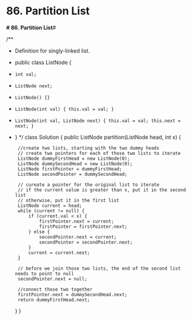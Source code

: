 # 86. Partition List

**# 86. Partition List**# 

/**
 * Definition for singly-linked list.
 * public class ListNode {
 *     int val;
 *     ListNode next;
 *     ListNode() {}
 *     ListNode(int val) { this.val = val; }
 *     ListNode(int val, ListNode next) { this.val = val; this.next = next; }
 * }
 */
class Solution {
    public ListNode partition(ListNode head, int x) {
        
        //create two lists, starting with the two dummy heads
        // create two pointers for each of those two lists to iterate
        ListNode dummyFirstHead = new ListNode(0);
        ListNode dummySecondHead = new ListNode(0);
        ListNode firstPointer = dummyFirstHead;
        ListNode secondPointer = dummySecondHead;
        
        // cureate a pointer for the original list to iterate
        // if the current value is greater than x, put it in the second list
        // otherwise, put it in the first list
        ListNode current = head;
        while (current != null) {
            if (current.val < x) {
                firstPointer.next = current;
                firstPointer = firstPointer.next;
            } else {
                secondPointer.next = current;
                secondPointer = secondPointer.next;
            }
            current = current.next;
        }
        
        // before we join those two lists, the end of the second list needs to point to null
        secondPointer.next = null;
        
        //connect those two together
        firstPointer.next = dummySecondHead.next;
        return dummyFirstHead.next;
    }
}
